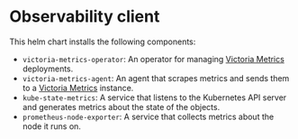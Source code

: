 # Observability client

This helm chart installs the following components:

- `victoria-metrics-operator`: An operator for managing [Victoria Metrics][victoria-metrics] deployments.
- `victoria-metrics-agent`: An agent that scrapes metrics and sends them to a [Victoria Metrics][victoria-metrics] instance.
- `kube-state-metrics`: A service that listens to the Kubernetes API server and generates metrics about the state of the objects.
- `prometheus-node-exporter`: A service that collects metrics about the node it runs on.

[victoria-metrics]: https://victoriametrics.com/

